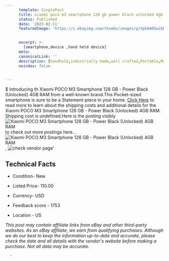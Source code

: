 ```yaml
---
      template: SinglePost
      title: xiaomi poco m3 smartphone 128 gb power black unlocked 4gb ram
      status: Published
      date: '2023-02-11'
      featuredImage: 'https://i.ebayimg.com/thumbs/images/g/VpEAAOSwibNjvCZ8/s-l225.jpg'
       

      excerpt: >-
        [smartphone,device ,hand held device]
      meta:
      canonicalLink: ''
      description: [handheld,industrially made,well crafted,Portable,Mobile,Compact,Convenient,Lightweight,Maneuverable,Man-portable,Miniature,Carriable,Hand-held,Light,Holdable,Transportable,Mobile device,Pocket-sized,On-the-go,Wireless,Cordless,Compact size,Convenient size, smartphone,device ,hand held device]
      noindex: false
      

---
```

$
      Introducing th Xiaomi POCO M3 Smartphone 128 GB - Power Black (Unlocked) 4GB RAM from a well-known brand.This Pocket-sized smartphone is sure to be a Statement-piece in your home. [Click Here](https://www.ebay.com/itm/304799494032?hash=item46f7772f90%3Ag%3AVpEAAOSwibNjvCZ8&amdata=enc%3AAQAHAAAA4GbIORyoIax%2F3Mg1TvEPAMOKbJ3ksjq%2Blr%2FIoI9mDQAQduPhA9gmd%2F1ncjpaoaRYikqIVTFC0nx6UuKkyr1VLYD3jjxQB%2FkW%2Bo2zfLlmYarardceTiOuyw0w0gZ0RxYkUG4WpINyZ1vAUPLxEhKI56Sei5hG2%2FkRL9wVSBjlMHMa5pJ8YgIxAk%2B%2F0T04SonsX%2FU1ckopkL0bP3r8Wbr5azNtweQJKaTBy24%2BzZeaf1aiOC%2BTBiuOTVA%2BH0UEJEv4dyz2a6jRjzOAAOM71bJlU9c4p8VnzMpjkAaXvrTuNQoF&mkevt=1&mkcid=1&mkrid=711-53200-19255-0&campid=%253CePNCampaignId%253E&customid=%253CreferenceId%253E&toolid=10049) to read more to learn about the shipping costs and additional details for the Xiaomi POCO M3 Smartphone 128 GB - Power Black (Unlocked) 4GB RAM. Shipping cost is undefined.Here is the posting visibly ![Xiaomi POCO M3 Smartphone 128 GB - Power Black (Unlocked) 4GB RAM](https://i.ebayimg.com/thumbs/images/g/VpEAAOSwibNjvCZ8/s-l225.jpg) to check out more postings here... ![Xiaomi POCO M3 Smartphone 128 GB - Power Black (Unlocked) 4GB RAM](https://i.ebayimg.com/images/g/VpEAAOSwibNjvCZ8/s-l1600.jpg), ![check vendor page](https://origin-galleryplus.ebayimg.com/ws/web/304799494032_2_0_1/225x225.jpg,https://origin-galleryplus.ebayimg.com/ws/web/304799494032_3_0_1/225x225.jpg,https://origin-galleryplus.ebayimg.com/ws/web/304799494032_4_0_1/225x225.jpg)'

      

 ## Technical Facts 



     
      

 - Condition- New 


      

 - Listed Price- 110.00 


      

 - Currency- USD 


      

 - Feedback score - 1753 


      

 - Location - US 


      
      

 *_This post may contain affiliate links from eBay and other third-party websites. As an eBay affiliate, we earn from qualifying purchases. Although we do our best to keep the information up-to-date and accurate, please check the date and all details with the vendor's website before making a purchase. Not all data may be accurate._*




      -
